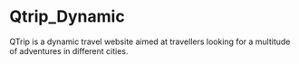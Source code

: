 # Qtrip_Dynamic
QTrip is a dynamic travel website aimed at travellers looking for a multitude of adventures in different cities.
